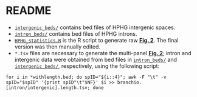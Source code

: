 # README
  - <code>[intergenic_beds/](intergenic_beds/)</code> contains bed files of HPHG intergenic spaces.
  - <code>[intron_beds/](intron_beds/)</code> contains bed files of HPHG introns.
  - <code>[HPHG_statistics.R](HPHG_statistics.R)</code> is the R script to generate raw **[Fig. 2](https://github.com/filonico/branchiopoda_Hox_ParaHox/blob/main/08_figures/figure_2.jpg)**. The final version was then manually edited.
  - <code>*.tsv</code> files are necessary to generate the multi-panel **[Fig. 2](https://github.com/filonico/branchiopoda_Hox_ParaHox/blob/main/08_figures/figure_2.jpg)**; intron and intergenic data were obtained from bed files in <code>[intron_beds/](intron_beds/)</code> and <code>[intergenic_beds/](intergenic_beds/)</code>, respectively, using the following script:
```
for i in *withlength.bed; do spID="${i::4}"; awk -F "\t" -v spID="$spID" '{print spID"\t"$NF}' $i >> branchio.[intron/intergenic].length.tsv; done
```

